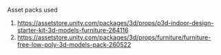 Asset packs used
1. https://assetstore.unity.com/packages/3d/props/p3d-indoor-design-starter-kit-3d-models-furniture-264116
2. https://assetstore.unity.com/packages/3d/props/furniture/furniture-free-low-poly-3d-models-pack-260522
